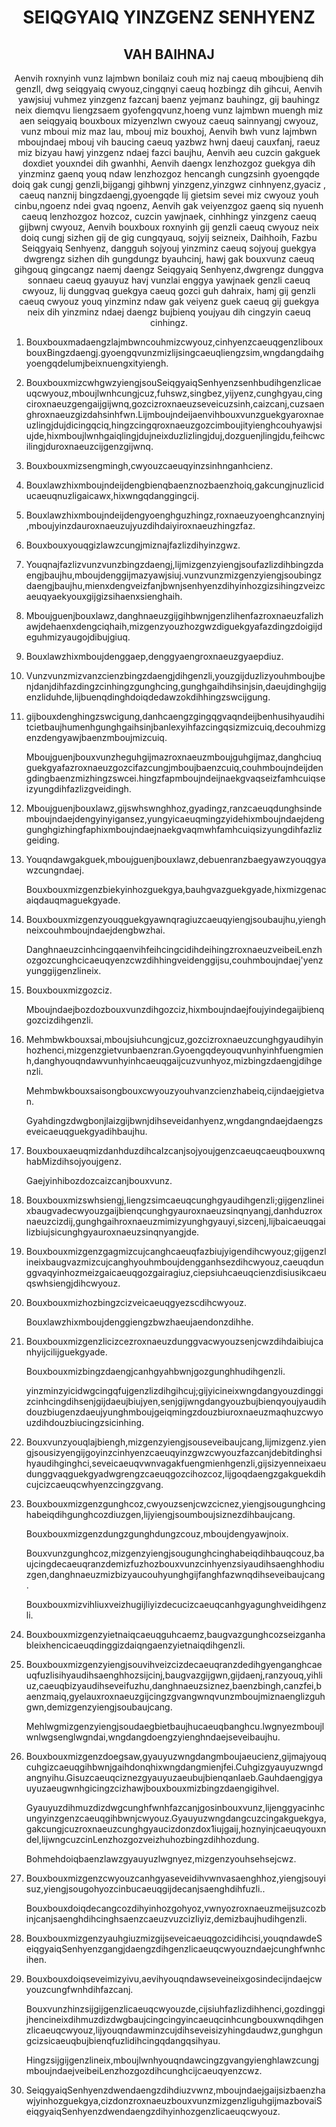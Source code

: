 <h1 align='center'>SEIQGYAIQ YINZGENZ SENHYENZ</h1>
<h2 align='center'>VAH BAIHNAJ</h2>
<p align='center'>Aenvih roxnyinh vunz lajmbwn bonilaiz couh miz naj caeuq mboujbienq dih genzll, dwg seiqgyaiq cwyouz,cingqnyi caeuq hozbingz dih gihcui,
Aenvih yawjsiuj vuhmez yinzgenz fazcanj baenz yejmanz bauhingz, gij bauhingz neix diemqvu liengzsaem gyofengqvunz,hoeng vunz lajmbwn muengh miz aen seiqgyaiq bouxboux mizyenzlwn cwyouz caeuq sainnyangj cwyouz, vunz mboui miz maz lau, mbouj miz bouxhoj,
Aenvih bwh vunz lajmbwn mboujndaej mbouj vih baucing caeuq yazbwz hwnj daeuj cauxfanj, raeuz miz bizyau hawj yinzgenz ndaej fazci baujhu,
Aenvih aeu cuzcin gakguek doxdiet youxndei dih gwanhhi,
Aenvih daengx lenzhozgoz guekgya dih yinzminz gaenq youq ndaw lenzhozgoz hencangh cungzsinh gyoengqde doiq gak cungj genzli,bijgangj gihbwnj yinzgenz,yinzgwz cinhnyenz,gyaciz , caeuq nanznij bingzdaengj,gyoengqde lij gietsim sevei miz cwyouz youh cinbu,ngoenz ndei gvaq ngoenz,
Aenvih gak veiyenzgoz gaenq siq nyuenh caeuq lenzhozgoz hozcoz, cuzcin yawjnaek, cinhhingz yinzgenz caeuq gijbwnj cwyouz,
Aenvih bouxboux roxnyinh gij genzli caeuq cwyouz neix doiq cungj sizhen gij de gig cungqyauq,
sojyij seizneix,
Daihhoih,
Fazbu Seiqgyaiq Senhyenz, dangguh sojyouj yinzminz caeuq sojyouj guekgya dwgrengz sizhen dih gungdungz byauhcinj, hawj gak bouxvunz caeuq gihgouq gingcangz naemj daengz Seiqgyaiq Senhyenz,dwgrengz dunggva sonnaeu caeuq gyauyuz havj vunzlai enggya yawjnaek genzli caeuq cwyouz, lij dunggvaq guekgya caeuq gozci guh dahraix, hamj gij genzli caeuq cwyouz youq yinzminz
ndaw gak veiyenz guek caeuq gij guekgya neix dih yinzminz ndaej daengz bujbienq youjyau dih cingzyin caeuq cinhingz.</p>
<ol>
  <li>
    <p>Bouxbouxmadaengzlajmbwncouhmizcwyouz,cinhyenzcaeuqgenzlibouxbouxBingzdaengj.gyoengqvunzmizlijsingcaeuqliengzsim,wngdangdaihgyoengqdelumjbeixnuengxityiengh.</p>
  </li>
  <li>
    <p>BouxbouxmizcwhgwzyiengjsouSeiqgyaiqSenhyenzsenhbudihgenzlicaeuqcwyouz,mboujlwnhcungjcuz,fuhswz,singbez,yijyenz,cunghgyau,cingciroxnaeuzgengaijgijwnq,gozcizroxnaeuzseveicuzsinh,caizcanj,cuzsaenghroxnaeuzgizdahsinhfwn.Lijmboujndeijaenvihbouxvunzguekgyaroxnaeuzlingjdujdicingqciq,hingzcingqroxnaeuzgozcimboujityienghcouhyawjsiujde,hixmboujlwnhgaiqlingjdujneixduzlizlingjduj,dozguenjlingjdu,feihcwcilingjduroxnaeuzcijgenzgijwnq.</p>
  </li>
  <li>
    <p>Bouxbouxmizsengmingh,cwyouzcaeuqyinzsinhnganhcienz.</p>
  </li>
  <li>
    <p>Bouxlawzhixmboujndeijdengbienqbaenznozbaenzhoiq,gakcungjnuzliciducaeuqnuzligaicawx,hixwngqdanggingcij.</p>
  </li>
  <li>
    <p>Bouxlawzhixmboujndeijdengyoenghguzhingz,roxnaeuzyoenghcanznyinj,mboujyinzdauroxnaeuzujyuzdihdaiyiroxnaeuzhingzfaz.</p>
  </li>
  <li>
    <p>Bouxbouxyouqgizlawzcungjmiznajfazlizdihyinzgwz.</p>
  </li>
  <li>
    <p>Youqnajfazlizvunzvunzbingzdaengj,lijmizgenzyiengjsoufazlizdihbingzdaengjbaujhu,mboujdenggijmazyawjsiuj.vunzvunzmizgenzyiengjsoubingzdaengjbaujhu,mienxdengveizfanjbwnjsenhyenzdihyinhozgizsihingzveizcaeuqyaekyouxgijgizsihaenxsienghaih.</p>
  </li>
  <li>
    <p>Mboujguenjbouxlawz,danghnaeuzgijgihbwnjgenzlihenfazroxnaeuzfalizhawjdehaenxdengciqhaih,mizgenzyouzhozgwzdiguekgyafazdingzdoigijdeguhmizyaugojdibujgiuq.</p>
  </li>
  <li>
    <p>Bouxlawzhixmboujdenggaep,denggyaengroxnaeuzgyaepdiuz.</p>
  </li>
  <li>
    <p>Vunzvunzmizvanzcienzbingzdaengjdihgenzli,youzgijduzlizyouhmboujbenjdanjdihfazdingzcinhingzgunghcing,gunghgaihdihsinjsin,daeujdinghgijgenzliduhde,lijbuenqdinghdoiqdedawzokdihhingzswcijgung.</p>
  </li>
  <li>
    <p>gijbouxdenghingzswcigung,danhcaengzgingqgvaqndeijbenhusihyaudihitcietbaujhumenhgunghgaihsinjbanlexyihfazcingqsizmizcuiq,decouhmizgenzdengyawjbaenzmboujmizcuiq.</p>
    <p>Mboujguenjbouxvunzheguhgijmazroxnaeuzmboujguhgijmaz,danghciuqguekgyafazroxnaeuzgozcifazcungjmboujbaenzcuiq,couhmboujndeijdengdingbaenzmizhingzswcei.hingzfapmboujndeijnaekgvaqseizfamhcuiqseizyungdihfazlizgveidingh.</p>
  </li>
  <li>
    <p>Mboujguenjbouxlawz,gijswhswnghhoz,gyadingz,ranzcaeuqdunghsindemboujndaejdengyinyigansez,yungyicaeuqmingzyidehixmboujndaejdenggunghgizhingfaphixmboujndaejnaekgvaqmwhfamhcuiqsizyungdihfazlizgeiding.</p>
  </li>
  <li>
    <p>Youqndawgakguek,mboujguenjbouxlawz,debuenranzbaegyawzyouqgyawzcungndaej.</p>
    <p>Bouxbouxmizgenzbiekyinhozguekgya,bauhgvazguekgyade,hixmizgenacaiqdauqmaguekgyade.</p>
  </li>
  <li>
    <p>Bouxbouxmizgenzyouqguekgyawnqragiuzcaeuqyiengjsoubaujhu,yienghneixcouhmboujndaejdengbwzhai.</p>
    <p>DanghnaeuzcinhcingqaenvihfeihcingcidihdeihingzroxnaeuzveibeiLenzhozgozcunghcicaeuqyenzcwzdihhingveidenggijsu,couhmboujndaej'yenzyunggijgenzlineix.</p>
  </li>
  <li>
    <p>Bouxbouxmizgozciz.</p>
    <p>Mboujndaejbozdozbouxvunzdihgozciz,hixmboujndaejfoujyindegaijbienqgozcizdihgenzli.</p>
  </li>
  <li>
    <p>Mehmbwkbouxsai,mboujsiuhcungjcuz,gozcizroxnaeuzcunghgyaudihyinhozhenci,mizgenzgietvunbaenzran.Gyoengqdeyouqvunhyinhfuengmienh,danghyouqndawvunhyinhcaeuqgaijcuzvunhyoz,mizbingzdaengjdihgenzli.</p>
    <p>Mehmbwkbouxsaisongbouxcwyouzyouhvanzcienzhabeiq,cijndaejgietvan.</p>
    <p>Gyahdingzdwgbonjlaizgijbwnjdihseveidanhyenz,wngdangndaejdaengzseveicaeuqguekgyadihbaujhu.</p>
  </li>
  <li>
    <p>BouxbouxaeuqmizdanhduzdihcaIzcanjsojyoujgenzcaeuqcaeuqbouxwnqhabMizdihsojyoujgenz.</p>
    <p>Gaejyinhibozdozcaizcanjbouxvunz.</p>
  </li>
  <li>
    <p>Bouxbouxmizswhsiengj,liengzsimcaeuqcunghgyaudihgenzli;gijgenzlineixbaugvadecwyouzgaijbienqcunghgyauroxnaeuzsinqnyangj,danhduzroxnaeuzcizdij,gunghgaihroxnaeuzmimizyunghgyauyi,sizcenj,lijbaicaeuqgailizbiujsicunghgyauroxnaeuzsinqnyangjde.</p>
  </li>
  <li>
    <p>Bouxbouxmizgenzgagmizcujcanghcaeuqfazbiujyigendihcwyouz;gijgenzlineixbaugvazmizcujcanghyouhmboujdengganhsezdihcwyouz,caeuqdunggvaqyinhozmeizgaicaeuqgozgairagiuz,ciepsiuhcaeuqcienzdisiusikcaeuqswhsiengjdihcwyouz.</p>
  </li>
  <li>
    <p>Bouxbouxmizhozbingzcizveicaeuqgyezscdihcwyouz.</p>
    <p>Bouxlawzhixmboujdenggiengzbwzhaeujaendonzdihhe.</p>
  </li>
  <li>
    <p>Bouxbouxmizgenzlicizcezroxnaeuzdunggvacwyouzsenjcwzdihdaibiujcanhyijcilijguekgyade.</p>
    <p>Bouxbouxmizbingzdaengjcanhgyahbwnjgozgunghhudihgenzli.</p>
    <p>yinzminzyicidwgcingqfujgenzlizdihgihcuj;gijyicineixwngdangyouzdinggizcinhcingdihsenjgijdaeujbiujyen,senjgijwngdangyouzbujbienqyoujyaudihdouzbiugenzdaeujyunghmboujgeiqmingzdouzbiuroxnaeuzmaqhuzcwyouzdihdouzbiucingzsicinhing.</p>
  </li>
  <li>
    <p>Bouxvunzyouqlajbiengh,mizgenzyiengjsouseveibaujcang,lijmizgenz.yiengjsousizyengijgoyinzcinhyenzcaeuqyinzgwzcwyouzfazcanjdebitdinghsihyaudihginghci,seveicaeuqvwnvagakfuengmienhgenzli,gijsizyenneixaeudunggvaqguekgyadwgrengzcaeuqgozcihozcoz,lijgoqdaengzgakguekdihcujcizcaeuqcwhyenzcingzgvang.</p>
  </li>
  <li>
    <p>Bouxbouxmizgenzgunghcoz,cwyouzsenjcwzcicnez,yiengjsougunghcinghabeiqdihgunghcozdiuzgen,lijyiengjsoumboujsiznezdihbaujcang.</p>
    <p>Bouxbouxmizgenzdungzgunghdungzcouz,mboujdengyawjnoix.</p>
    <p>Bouxvunzgunghcoz,mizgenzyiengjsougunghcinghabeiqdihbauqcouz,baujcingdecaeuqranzdemizfuzhozbouxvunzcinhyenzsiyaudihsaenghhodiuzgen,danghnaeuzmizbizyaucouhyunghgijfanghfazwnqdihseveibaujcang.</p>
    <p>Bouxbouxmizvihliuxveizhugijliyizdecucizcaeuqcanhgyagunghveidihgenzli.</p>
  </li>
  <li>
    <p>Bouxbouxmizgenzyietnaiqcaeuqguhcaemz,baugvazgunghcozseizganhableixhencicaeuqdinggizdaiqngaenzyietnaiqdihgenzli.</p>
  </li>
  <li>
    <p>Bouxbouxmizgenzyiengjsouvihveizcizdecaeuqranzdedihgyenganghcaeuqfuzlisihyaudihsaenghhozsijcinj,baugvazgijgwn,gijdaenj,ranzyouq,yihliuz,caeuqbizyaudihseveifuzhu,danghnaeuzsiznez,baenzbingh,canzfei,baenzmaiq,gyelauxroxnaeuzgijcingzgvangwnqvunzmboujmiznaenglizguhgwn,demizgenzyiengjsoubaujcang.</p>
    <p>Mehlwgmizgenzyiengjsoudaegbietbaujhucaeuqbanghcu.lwgnyezmboujlwnlwgsenglwgndai,wngdangdoengzyienghndaejseveibaujhu.</p>
  </li>
  <li>
    <p>Bouxbouxmizgenzdoegsaw,gyauyuzwngdangmboujaeucienz,gijmajyouqcuhgizcaeuqgihbwnjgaihdonqhixwngdangmienjfei.Cuhgizgyauyuzwngdangnyihu.Gisuzcaeuqciznezgyauyuzaeubujbienqanlaeb.Gauhdaengjgyauyuzaeugwnhgicingzcizhawjbouxbouxmizbingzdaengigihvel.</p>
    <p>Gyauyuzdihmuzdizdwgcunghfwnhfazcanjgosinbouxvunz,lijenggyacinhcungyinzgenzcaeuqgihbwnjcwyouz.Gyauyuzwngdangcuzcingakguekgya,gakcungjcuzroxnaeuzcunghgyaucizdonzdox1iujgaij,hoznyinjcaeuqyouxndel,lijwngcuzcinLenzhozgozveizhuhozbingzdihhozdung.</p>
    <p>Bohmehdoiqbaenzlawzgyauyuzlwgnyez,mizgenzyouhsehsejcwz.</p>
  </li>
  <li>
    <p>Bouxbouxmizgenzcwyouzcanhgyaseveidihvwnvasaenghhoz,yiengjsouyisuz,yiengjsougohyozcinbucaeuqgijdecanjsaenghdihfuzli..</p>
    <p>Bouxbouxdoiqdecangcozdihyinhozgohyoz,vwnyozroxnaeuzmeijsuzcozbinjcanjsaenghdihcinghsaenzcaeuzvuzcizliyiz,demizbaujhudihgenzli.</p>
  </li>
  <li>
    <p>Bouxbouxmizgenzyauhgiuzmizgijseveicaeuqgozcidihcisi,youqndawdeSeiqgyaiqSenhyenzgangjdaengzdihgenzlicaeuqcwyouzndaejcunghfwnhcihen.</p>
  </li>
  <li>
    <p>Bouxbouxdoiqseveimizyivu,aevihyouqndawseveineixgosindecijndaejcwyouzcungfwnhdihfazcanj.</p>
    <p>Bouxvunzhinzsijgijgenzlicaeuqcwyouzde,cijsiuhfazlizdihhenci,gozdinggijhencineixdihmuzdizdwgbaujcingcingyincaeuqcinhcungbouxwnqdihgenzlicaeuqcwyouz,lijyouqndawminzcujdihseveisizyhingdaudwz,gunghgungcizsicaeuqbujbienqfuzlidihcingqdangqsihyau.</p>
    <p>Hingzsijgijgenzlineix,mboujlwnhyouqndawcingzgvangyienghlawzcungjmboujndaejveibeiLenzhozgozdihcunghcijcaeuqyenzcwz.</p>
  </li>
  <li>
    <p>SeiqgyaiqSenhyenzdwendaengzdihdiuzvwnz,mboujndaejgaijsizbaenzhawjyinhozguekgya,cizdonzroxnaeuzbouxvunzmizgenzliguhgijmazbovaiSeiqgyaiqSenhyenzdwendaengzdihyinhozgenzlicaeuqcwyouz.</p>
  </li>
</ol>
